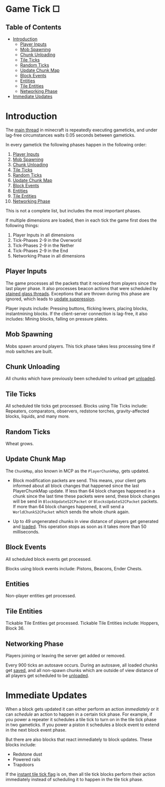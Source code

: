 # Game Tick □

## Table of Contents

- [Introduction](#introduction)
  * [Player Inputs](#player-inputs)
  * [Mob Spawning](#mob-spawning)
  * [Chunk Unloading](#chunk-unloading)
  * [Tile Ticks](#tile-ticks)
  * [Random Ticks](#random-ticks)
  * [Update Chunk Map](#update-chunk-map)
  * [Block Events](#block-events)
  * [Entities](#entities)
  * [Tile Entities](#tile-entities)
  * [Networking Phase](#networking-phase)
- [Immediate Updates](#immediate-updates)

# Introduction

The [main thread](threads.md#main-thread) in minecraft is repeatedly executing gameticks, and under lag-free circumstances waits 0.05 seconds between gameticks.

In every gametick the following phases happen in the following order:

1. [Player Inputs](#player-inputs)
2. [Mob Spawning](#mob-spawning)
3. [Chunk Unloading](#chunk-unloading)
4. [Tile Ticks](#tile-ticks)
5. [Random Ticks](#random-ticks)
6. [Update Chunk Map](#update-chunk-map)
7. [Block Events](#block-events)
8. [Entities](#entities)
9. [Tile Entities](#tile-entities)
10. [Networking Phase](#networking-phase)

This is not a complete list, but includes the most important phases.

If multiple dimensions are loaded,
then in each tick the game first does the following things:

1. Player Inputs in all dimensions
2. Tick-Phases 2-9 in the Overworld
3. Tick-Phases 2-9 in the Nether
4. Tick-Phases 2-9 in the End
5. Networking Phase in all dimensions

## Player Inputs
The game processes all the packets that it received from players since the last player phase.
It also processes beacon actions that were scheduled by [stained glass threads](threads.md#stained-glass-threads).
Exceptions that are thrown during this phase are ignored, which leads to [update suppression](update-suppression.md).

Player inputs include: Pressing buttons, flicking levers, placing blocks, instantmining blocks.
If the client-server connection is lag-free, it also includes: Mining blocks, falling on pressure plates.

## Mob Spawning
Mobs spawn around players. This tick phase takes less processing time if mob switches are built.

## Chunk Unloading
All chunks which have previously been scheduled to unload get [unloaded](chunk/chunk.md#unloading).

## Tile Ticks
All scheduled tile ticks get processed.
Blocks using Tile Ticks include: Repeaters, comparators, observers, redstone torches, gravity-affected blocks, liquids, and many more.

## Random Ticks
Wheat grows.

## Update Chunk Map
The `ChunkMap`, also known in MCP as the `PlayerChunkMap`, gets updated.

- Block modification packets are send.
This means, your client gets informed about all block changes that happened since the last PlayerChunkMap update.
If less than 64 block changes happened in a chunk since the last time these packets were send, these block changes will be send in `BlockUpdateS2CPacket` or `BlocksUpdateS2CPacket` packets.
If more than 64 block changes happened, it will send a `WorldChunkS2CPacket` which sends the whole chunk again.

- Up to 49 ungenerated chunks in view distance of players get generated and [loaded](chunk/chunk.md#loading). This operation stops as soon as it takes more than 50 milliseconds.

## Block Events
All scheduled block events get processed.

Blocks using block events include: Pistons, Beacons, Ender Chests.

## Entities
Non-player entities get processed.

## Tile Entities
Tickable Tile Entities get processed.
Tickable Tile Entities include: Hoppers, Block 36.

## Networking Phase
Players joining or leaving the server get added or removed.

Every 900 ticks an autosave occurs. During an autosave, all loaded chunks get [saved](chunk/chunk.md#saving), and all non-spawn chunks which are outside of view distance of all players get scheduled to be [unloaded](chunk/chunk.md#unloading).

# Immediate Updates
When a block gets updated it can either perform an action *immediately* or it can *schedule* an action to happen in a certain tick phase.
For example, if you power a repeater it schedules a tile tick to turn on in the tile tick phase in two gameticks.
If you power a piston it schedules a block event to extend in the next block event phase.

But there are also blocks that react immediately to block updates. These blocks include:
- Redstone dust
- Powered rails
- Trapdoors

If the [instant tile tick flag](global-flags.md#instant-tile-ticks) is on, then all tile tick blocks perform their action immediately instead of scheduling it to happen in the tile tick phase.
